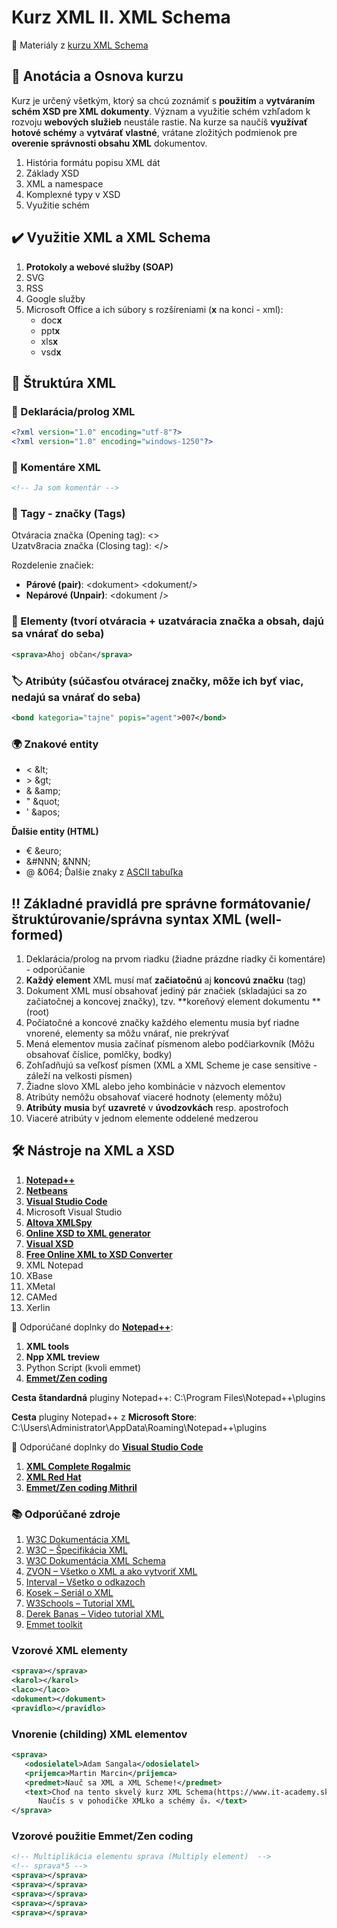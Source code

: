 # Kurz XML II. XML Schema
:briefcase: Materiály z [kurzu XML Schema](https://www.it-academy.sk/kurz/xml-ii-xml-scheme/)

## 📑 Anotácia a Osnova kurzu 
Kurz je určený všetkým, ktorý sa chcú zoznámiť s **použitím** a **vytváraním schém XSD pre XML dokumenty**. Význam a využitie schém vzhľadom k rozvoju **webových služieb** neustále rastie. Na kurze sa naučíš **využívať hotové schémy** a **vytvárať vlastné**, vrátane zložitých podmienok pre **overenie správnosti obsahu XML** dokumentov.

1. História formátu popisu XML dát
2. Základy XSD
3. XML a namespace
4. Komplexné typy v XSD
5. Využitie schém

## :heavy_check_mark: Využitie XML a XML Schema
1. **Protokoly a webové služby (SOAP)**
2. SVG
3. RSS
4. Google služby
5. Microsoft Office a ich súbory s rozšíreniami (**x** na konci - xml):
   - doc**x**
   - ppt**x**
   - xls**x**
   - vsd**x**

## :evergreen_tree: Štruktúra XML

### :closed_book: Deklarácia/prolog XML
```xml
<?xml version="1.0" encoding="utf-8"?>
<?xml version="1.0" encoding="windows-1250"?>
```
### :speech_balloon: Komentáre XML
```xml
<!-- Ja som komentár -->
```
### :safety_pin: Tagy - značky (Tags)
Otváracia značka (Opening tag): <>	
Uzatv8racia značka (Closing tag): </>

Rozdelenie značiek:
- **Párové (pair)**: \<dokument> \<dokument/>
- **Nepárové (Unpair)**: \<dokument />

### :blue_book: Elementy (tvorí otváracia + uzatváracia značka a obsah, dajú sa vnárať do seba)
```xml
<sprava>Ahoj občan</sprava>
```
### :label: Atribúty (súčasťou otváracej značky, môže ich byť viac, nedajú sa vnárať do seba)
```xml
<bond kategoria="tajne" popis="agent">007</bond>
```
### :earth_africa: Znakové entity
- &lt;   \&lt;
- &gt;   \&gt;
- &amp;  \&amp;
- &quot; \&quot;
- &apos; \&apos;

**Ďalšie entity (HTML)**
- &euro; \&euro;
- &#NNN; \&NNN;
- &#064; \&064;
Ďalšie znaky z [ASCII tabuľka](https://sk.wikipedia.org/wiki/ASCII)

## :bangbang: Základné pravidlá pre správne formátovanie/štruktúrovanie/správna syntax XML (well-formed)
1. Deklarácia/prolog na prvom riadku (žiadne prázdne riadky či komentáre) - odporúčanie
2. **Každý** **element** XML musí mať **začiatočnú** aj **koncovú značku** (tag)
3. Dokument XML musí obsahovať jediný pár značiek (skladajúci sa zo začiatočnej a koncovej značky), tzv. **koreňový element dokumentu **(root)
4. Počiatočné a koncové značky každého elementu musia byť riadne vnorené, elementy sa môžu vnárať, nie prekrývať
5. Mená elementov musia začínať písmenom alebo podčiarkovník (Môžu obsahovať číslice, pomlčky, bodky)
6. Zohľadňujú sa veľkosť písmen (XML a XML Scheme je case sensitive - záleží na velkosti písmen)
7. Žiadne slovo XML alebo jeho kombinácie v názvoch elementov
8. Atribúty nemôžu obsahovať viaceré hodnoty (elementy môžu)
9. **Atribúty** **musia** byť **uzavreté** v **úvodzovkách** resp. apostrofoch
10. Viaceré atribúty v jednom elemente oddelené medzerou

## :hammer_and_wrench: Nástroje na XML a XSD
1. [**Notepad++**](https://notepad-plus-plus.org/downloads/)
2. [**Netbeans**](https://netbeans.apache.org/download/index.html)
3. [**Visual Studio Code**](https://code.visualstudio.com/)
4. Microsoft Visual Studio
5. [**Altova XMLSpy**](https://www.altova.com/xmlspy-xml-editor/download#)
6. [**Online XSD to XML generator**](http://xsd2xml.com/)
7. [**Visual XSD**](http://visualxsd.com/)
8. [**Free Online XML to XSD Converter**](https://www.liquid-technologies.com/online-xml-to-xsd-converter)
9. XML Notepad
10. XBase
11. XMetal
12. CAMed
13. Xerlin

:memo: Odporúčané doplnky do [**Notepad++**](https://notepad-plus-plus.org/downloads):
1. **XML tools**
2. **Npp XML treview**
3. Python Script 	(kvoli emmet)
4. [**Emmet/Zen coding**](https://emmet.io/)

**Cesta štandardná** pluginy Notepad++:
C:\Program Files\Notepad++\plugins
 
**Cesta** pluginy Notepad++ z **Microsoft Store**:
C:\Users\Administrator\AppData\Roaming\Notepad++\plugins

:repeat: Odporúčané doplnky do [**Visual Studio Code**](https://code.visualstudio.com/)
1. [**XML Complete Rogalmic**](https://marketplace.visualstudio.com/items?itemName=rogalmic.vscode-xml-complete)
2. [**XML Red Hat**](https://marketplace.visualstudio.com/items?itemName=redhat.vscode-xml)
3. [**Emmet/Zen coding Mithril**](https://emmet.io/)

### :books: Odporúčané zdroje
1. [W3C Dokumentácia XML](https://www.w3.org/TR/xml/)
2. [W3C – Špecifikácia XML](http://www.w3.org/XML/)
3. [W3C Dokumentácia XML Schema](https://www.w3.org/TR/xmlschema11-1/)
4. [ZVON – Všetko o XML a ako vytvoriť XML](http://www.zvon.org/) 
5. [Interval – Všetko o odkazoch](http://interval.cz/clanky/slabikar-xml-odkazy/)
6. [Kosek – Seriál o XML](http://www.kosek.cz/clanky/swn-xml/index.html)
7. [W3Schools – Tutorial XML](http://www.w3schools.com/xml/default.asp)
8. [Derek Banas – Video tutorial XML](https://www.youtube.com/watch?v=tAN-1xUsftg&list=PLBB413675AFBDC1F4)
9. [Emmet toolkit](https://emmet.io/)

### Vzorové XML elementy
```xml
<sprava></sprava>
<karol></karol>
<laco></laco>
<dokument></dokument>
<pravidlo></pravidlo>
```
### Vnorenie (childing) XML elementov
```xml
<sprava>
   <odosielatel>Adam Sangala</odosielatel>
   <prijemca>Martin Marcin</prijemca>
   <predmet>Nauč sa XML a XML Scheme!</predmet>
   <text>Choď na tento skvelý kurz XML Schema(https://www.it-academy.sk/kurz/xml-ii-xml-scheme/). 
      Naučís s v pohodičke XMLko a schémy 👍. </text>
</sprava>
```
### Vzorové použitie Emmet/Zen coding
```xml
<!-- Multiplikácia elementu sprava (Multiply element)  -->
<!-- sprava*5 -->
<sprava></sprava>
<sprava></sprava>
<sprava></sprava>
<sprava></sprava>
<sprava></sprava>
```

